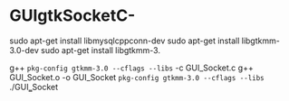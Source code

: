# GUIgtkSocketC-

sudo apt-get install libmysqlcppconn-dev
sudo apt-get install libgtkmm-3.0-dev
sudo apt-get install libgtkmm-3.


g++ `pkg-config gtkmm-3.0 --cflags --libs` -c GUI_Socket.c
g++ GUI_Socket.o -o GUI_Socket `pkg-config gtkmm-3.0 --cflags --libs`
./GUI‗Socket
